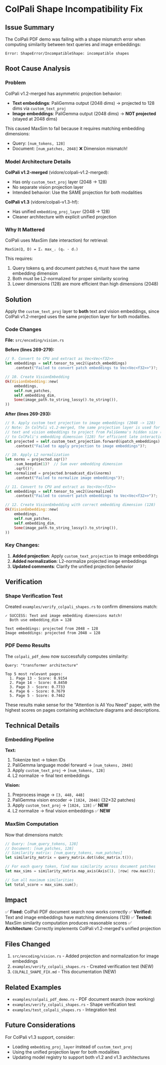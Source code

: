 # ColPali Shape Incompatibility Fix

## Issue Summary

The ColPali PDF demo was failing with a shape mismatch error when computing similarity between text queries and image embeddings:

```
Error: ShapeError/IncompatibleShape: incompatible shapes
```

## Root Cause Analysis

### Problem
ColPali v1.2-merged has asymmetric projection behavior:
- **Text embeddings**: PaliGemma output (2048 dims) → projected to 128 dims via `custom_text_proj`
- **Image embeddings**: PaliGemma output (2048 dims) → **NOT projected** (stayed at 2048 dims)

This caused MaxSim to fail because it requires matching embedding dimensions:
- Query: `[num_tokens, 128]`
- Document: `[num_patches, 2048]` ❌ Dimension mismatch!

### Model Architecture Details

**ColPali v1.2-merged** (vidore/colpali-v1.2-merged):
- Has only `custom_text_proj` layer (2048 → 128)
- No separate vision projection layer
- Intended behavior: Use the SAME projection for both modalities

**ColPali v1.3** (vidore/colpali-v1.3-hf):
- Has unified `embedding_proj_layer` (2048 → 128)
- Cleaner architecture with explicit unified projection

### Why It Mattered

ColPali uses MaxSim (late interaction) for retrieval:
```
MaxSim(Q, D) = Σᵢ max_ⱼ (qᵢ · dⱼ)
```

This requires:
1. Query tokens qᵢ and document patches dⱼ must have the same embedding dimension
2. Both must be L2-normalized for proper similarity scoring
3. Lower dimensions (128) are more efficient than high dimensions (2048)

## Solution

Apply the `custom_text_proj` layer to **both** text and vision embeddings, since ColPali v1.2-merged uses the same projection layer for both modalities.

### Code Changes

**File:** `src/encoding/vision.rs`

**Before (lines 269-279):**
```rust
// 9. Convert to CPU and extract as Vec<Vec<f32>>
let embeddings = self.tensor_to_vec2(&patch_embeddings)
    .context("Failed to convert patch embeddings to Vec<Vec<f32>>")?;

// 10. Create VisionEmbedding
Ok(VisionEmbedding::new(
    embeddings,
    self.num_patches,
    self.embedding_dim,
    Some(image_path.to_string_lossy().to_string()),
))
```

**After (lines 269-293):**
```rust
// 9. Apply custom text projection to image embeddings (2048 -> 128)
// Note: In ColPali v1.2-merged, the same projection layer is used for both
// text and vision embeddings to project from PaliGemma's hidden size (2048)
// to ColPali's embedding dimension (128) for efficient late interaction.
let projected = self.custom_text_projection.forward(&patch_embeddings)
    .context("Failed to apply projection to image embeddings")?;

// 10. Apply L2 normalization
let norms = projected.sqr()?
    .sum_keepdim(1)?  // Sum over embedding dimension
    .sqrt()?;
let normalized = projected.broadcast_div(&norms)
    .context("Failed to normalize image embeddings")?;

// 11. Convert to CPU and extract as Vec<Vec<f32>>
let embeddings = self.tensor_to_vec2(&normalized)
    .context("Failed to convert patch embeddings to Vec<Vec<f32>>")?;

// 12. Create VisionEmbedding with correct embedding dimension (128)
Ok(VisionEmbedding::new(
    embeddings,
    self.num_patches,
    self.embedding_dim,
    Some(image_path.to_string_lossy().to_string()),
))
```

### Key Changes:
1. **Added projection**: Apply `custom_text_projection` to image embeddings
2. **Added normalization**: L2-normalize projected image embeddings
3. **Updated comments**: Clarify the unified projection behavior

## Verification

### Shape Verification Test
Created `examples/verify_colpali_shapes.rs` to confirm dimensions match:

```
✓ SUCCESS: Text and image embedding dimensions match!
  Both use embedding_dim = 128

Text embeddings: projected from 2048 → 128
Image embeddings: projected from 2048 → 128
```

### PDF Demo Results
The `colpali_pdf_demo` now successfully computes similarity:

```
Query: "transformer architecture"

Top 5 most relevant pages:
  1. Page 13 - Score: 0.9154
  2. Page 14 - Score: 0.8450
  3. Page 3 - Score: 0.7733
  4. Page 6 - Score: 0.7679
  5. Page 5 - Score: 0.7462
```

These results make sense for the "Attention is All You Need" paper, with the highest scores on pages containing architecture diagrams and descriptions.

## Technical Details

### Embedding Pipeline

**Text:**
1. Tokenize text → token IDs
2. PaliGemma language model forward → `[num_tokens, 2048]`
3. Apply `custom_text_proj` → `[num_tokens, 128]`
4. L2 normalize → final text embeddings

**Vision:**
1. Preprocess image → `[3, 448, 448]`
2. PaliGemma vision encoder → `[1024, 2048]` (32×32 patches)
3. Apply `custom_text_proj` → `[1024, 128]` ✅ **NEW**
4. L2 normalize → final vision embeddings ✅ **NEW**

### MaxSim Computation

Now that dimensions match:
```rust
// Query: [num_query_tokens, 128]
// Document: [num_patches, 128]
// Similarity matrix: [num_query_tokens, num_patches]
let similarity_matrix = query_matrix.dot(&doc_matrix.t());

// For each query token, find max similarity across document patches
let max_sims = similarity_matrix.map_axis(Axis(1), |row| row.max());

// Sum all maximum similarities
let total_score = max_sims.sum();
```

## Impact

✅ **Fixed:** ColPali PDF document search now works correctly
✅ **Verified:** Text and image embeddings have matching dimensions (128)
✅ **Tested:** MaxSim similarity computation produces reasonable scores
✅ **Architecture:** Correctly implements ColPali v1.2-merged's unified projection

## Files Changed

1. `src/encoding/vision.rs` - Added projection and normalization for image embeddings
2. `examples/verify_colpali_shapes.rs` - Created verification test (NEW)
3. `COLPALI_SHAPE_FIX.md` - This documentation (NEW)

## Related Examples

- `examples/colpali_pdf_demo.rs` - PDF document search (now working)
- `examples/verify_colpali_shapes.rs` - Shape verification test
- `examples/test_colpali_shapes.rs` - Integration test

## Future Considerations

For ColPali v1.3 support, consider:
- Loading `embedding_proj_layer` instead of `custom_text_proj`
- Using the unified projection layer for both modalities
- Updating model registry to support both v1.2 and v1.3 architectures
